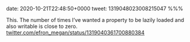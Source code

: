 date: 2020-10-21T22:48:50+0000
tweet: 1319048023008215047
%%%

This. The number of times I’ve wanted a property to be lazily loaded and also writable is close to zero. [twitter.com/efron\_megan/status/1319040361700880384](https://twitter.com/efron_megan/status/1319040361700880384)
